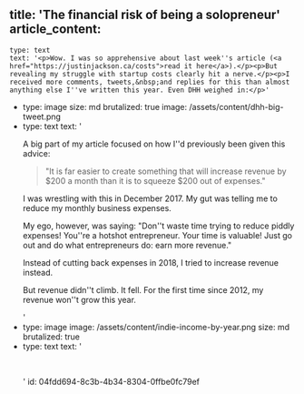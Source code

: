 title: 'The financial risk of being a solopreneur'
article_content:
  -
    type: text
    text: '<p>Wow. I was so apprehensive about last week''s article (<a href="https://justinjackson.ca/costs">read it here</a>).</p><p>But revealing my struggle with startup costs clearly hit a nerve.</p><p>I received more comments, tweets,&nbsp;and replies for this than almost anything else I''ve written this year. Even DHH weighed in:</p>'
  -
    type: image
    size: md
    brutalized: true
    image: /assets/content/dhh-big-tweet.png
  -
    type: text
    text: '<p>A big part of my article focused on how I''d previously been given this advice:</p><blockquote><p>"It is far&nbsp;easier to create something that will increase&nbsp;revenue&nbsp;by $200 a month than it is to squeeze $200 out of&nbsp;expenses​."<br></p></blockquote><p>I was wrestling with this in December 2017.&nbsp;My gut was telling me&nbsp;to reduce&nbsp;my monthly business expenses.</p><p>My ego, however, was saying: "Don''t waste time&nbsp;trying to reduce piddly expenses! You''re a hotshot entrepreneur. Your time is valuable! Just go out and do what entrepreneurs do: earn more revenue."</p><p>Instead of cutting back expenses&nbsp;in 2018, I tried to increase revenue instead.</p><p>But revenue didn''t climb. It fell. For the first time since 2012, my revenue won''t grow this year.</p>'
  -
    type: image
    image: /assets/content/indie-income-by-year.png
    size: md
    brutalized: true
  -
    type: text
    text: '<p><br></p>'
id: 04fdd694-8c3b-4b34-8304-0ffbe0fc79ef
